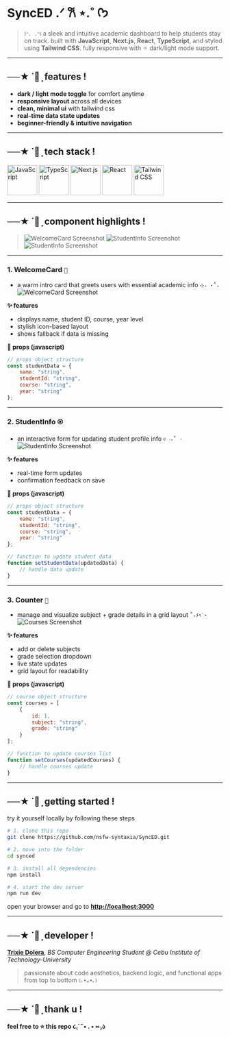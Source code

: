 # **SyncED** .ᐟ 𐙚 ⋆.˚ ᡣ𐭩

> `꒰ᐢ. .ᐢ꒱` a sleek and intuitive academic dashboard to help students stay on track. built with **JavaScript**, **Next.js**, **React**, **TypeScript**, and styled using **Tailwind CSS**. fully responsive with ✧ dark/light mode support.

---

## **──★ ˙🧷 ̟   features !**

- **dark / light mode toggle** for comfort anytime  
- **responsive layout** across all devices  
- **clean, minimal ui** with tailwind css
- **real-time data state updates**  
- **beginner-friendly & intuitive navigation**  

---

## **──★ ˙🧷 ̟   tech stack !**

<p align="left">
    <img src="https://raw.githubusercontent.com/devicons/devicon/master/icons/javascript/javascript-original.svg" alt="JavaScript" width="70"/>
    <img src="https://raw.githubusercontent.com/devicons/devicon/master/icons/typescript/typescript-original.svg" alt="TypeScript" width="70"/>
    <img src="https://raw.githubusercontent.com/devicons/devicon/master/icons/nextjs/nextjs-original.svg" alt="Next.js" width="70"/>
    <img src="https://raw.githubusercontent.com/devicons/devicon/master/icons/react/react-original.svg" alt="React" width="70"/>
    <img src="https://www.vectorlogo.zone/logos/tailwindcss/tailwindcss-icon.svg" alt="Tailwind CSS" width="70"/>
</p>

---

## **──★ ˙🧷 ̟   component highlights !**

> ![WelcomeCard Screenshot](/public/welcome-card-light.png)
> ![StudentInfo Screenshot](/public/student-info-light.png)
> ![StudentInfo Screenshot](/public/courses-light.png)

---

### 1. **WelcomeCard** `🌸`

- a warm intro card that greets users with essential academic info `⊹₊ ⋆˚₊`
![WelcomeCard Screenshot](/public/welcome-card-dark.png)

**✨ features**
- displays name, student ID, course, year level  
- stylish icon-based layout
- shows fallback if data is missing  

**🧾 props (javascript)**
```js
// props object structure
const studentData = {
    name: "string",
    studentId: "string",
    course: "string",
    year: "string"
};
```

---

### 2. **StudentInfo** `🏵️`

- an interactive form for updating student profile info `୧ ‧₊˚ ⋅`
![StudentInfo Screenshot](/public/student-info-dark.png)

**✨ features**
- real-time form updates  
- confirmation feedback on save

**🧾 props (javascript)**
```js
// props object structure
const studentData = {
    name: "string",
    studentId: "string",
    course: "string",
    year: "string"
};

// function to update student data
function setStudentData(updatedData) {
    // handle data update
}
```

---

### 3. **Counter** `🌷`

- manage and visualize subject + grade details in a grid layout `˚₊۶ৎ˙⋆`
![Courses Screenshot](/public/courses-dark.png)

**✨ features**
- add or delete subjects  
- grade selection dropdown  
- live state updates  
- grid layout for readability

**🧾 props (javascript)**
```js
// course object structure
const courses = [
    {
        id: 1,
        subject: "string",
        grade: "string"
    }
];

// function to update courses list
function setCourses(updatedCourses) {
    // handle courses update
}
```

---

## **──★ ˙🧷 ̟   getting started !**

try it yourself locally by following these steps

```bash
# 1. clone this repo
git clone https://github.com/nsfw-syntaxia/SyncED.git

# 2. move into the folder
cd synced

# 3. install all dependencies
npm install

# 4. start the dev server
npm run dev
```

open your browser and go to 
**[http://localhost:3000](http://localhost:3000)**

---

## **──★ ˙🧷 ̟   developer !**

**[Trixie Dolera](https://github.com/nsfw-syntaxia)**, *BS Computer Engineering Student @ Cebu Institute of Technology-University*  
> passionate about code aesthetics, backend logic, and functional apps from top to bottom `꒰｡•ᴗ•｡꒱`

---

## **──★ ˙🧷 ̟   thank u !**

**feel free to ⭐ this repo ૮₍´˶• . • ⑅ ₎ა**